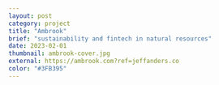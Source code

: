 ```yaml
---
layout: post
category: project
title: "Ambrook"
brief: "sustainability and fintech in natural resources"
date: 2023-02-01
thumbnail: ambrook-cover.jpg
external: https://ambrook.com?ref=jeffanders.co
color: "#3FB395"
---
```

